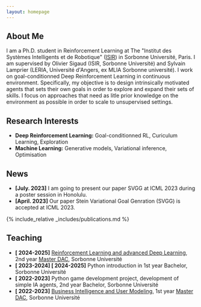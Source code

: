 ```yaml
---
layout: homepage
---
```


## About Me

I am a Ph.D. student in Reinforcement Learning at The "Institut des Systèmes Intelligents et de Robotique" ([ISIR](https://www.isir.upmc.fr/)) in Sorbonne Université, Paris. I am supervised by Olivier Sigaud (ISIR, Sorbonne Université) and Sylvain Lamprier (LERIA, Université d'Angers, ex MLIA Sorbonne université). I work on goal-conditionned Deep Reinforcement Learning in continuous environment. Specifically, my objective is to design intrinsically motivated agents that sets their own goals in order to explore and expand their sets of skills. I focus on approaches that need as litle prior knowledge on the environment as possible in order to scale to unsupervised settings. 

## Research Interests

- **Deep Reinforcement Learning:** Goal-conditionned RL, Curiculum Learning, Exploration
- **Machine Learning:** Generative models, Variational inference, Optimisation

## News

- **[July. 2023]** I am going to present our paper SVGG at ICML 2023 during a poster session in Honolulu.
- **[April. 2023]** Our paper Stein Variational Goal Genration (SVGG) is accepted at ICML 2023.

{% include_relative _includes/publications.md %}


## Teaching
- **[ 2024-2025]** [Reinforcement Learning and advanced Deep Learning](https://dac.lip6.fr/master/rladl/), 2nd year [Master DAC](https://dac.lip6.fr/master/), Sorbonne Université
- **[ 2023-2024] [ 2024-2025]** Python introduction in 1st year Bachelor, Sorbonne Université
- **[ 2022-2023]** Python game development project, development of simple IA agents, 2nd year Bachelor, Sorbonne Université
- **[ 2022-2023]** [Business Intelligence and User Modeling](https://dac.lip6.fr/master/enseignement/bium/), 1st year [Master DAC](https://dac.lip6.fr/master/), Sorbonne Université
